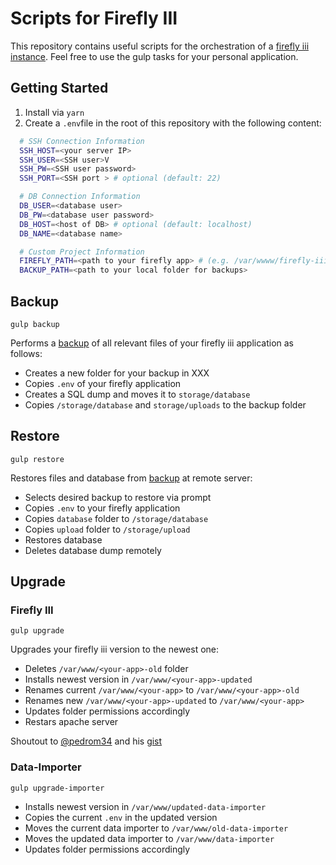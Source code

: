 # Scripts for Firefly III

This repository contains useful scripts for the orchestration of a [firefly iii instance](https://www.firefly-iii.org/).
Feel free to use the gulp tasks for your personal application.

## Getting Started

1. Install via `yarn`
2. Create a `.env`file in the root of this repository with the following content:
  ```sh
    # SSH Connection Information
    SSH_HOST=<your server IP>
    SSH_USER=<SSH user>V
    SSH_PW=<SSH user password>
    SSH_PORT=<SSH port > # optional (default: 22)

    # DB Connection Information
    DB_USER=<database user>
    DB_PW=<database user password>
    DB_HOST=<host of DB> # optional (default: localhost)
    DB_NAME=<database name>

    # Custom Project Information
    FIREFLY_PATH=<path to your firefly app> # (e.g. /var/wwww/firefly-iii)
    BACKUP_PATH=<path to your local folder for backups> 
  ```

## Backup

`gulp backup`

Performs a [backup](https://docs.firefly-iii.org/firefly-iii/advanced-installation/backup/) of all relevant files of your firefly iii application as follows:

- Creates a new folder for your backup in XXX
- Copies `.env` of your firefly application
- Creates a SQL dump and moves it to `storage/database`
- Copies `/storage/database` and `storage/uploads` to the backup folder


## Restore

`gulp restore`

Restores files and database from [backup](#backup) at remote server:

- Selects desired backup to restore via prompt
- Copies `.env` to your firefly application
- Copies `database` folder to `/storage/database`
- Copies `upload` folder to `/storage/upload`
- Restores database
- Deletes database dump remotely

## Upgrade

### Firefly III

`gulp upgrade`

Upgrades your firefly iii version to the newest one:

- Deletes `/var/www/<your-app>-old` folder
- Installs newest version in `/var/www/<your-app>-updated`
- Renames current `/var/www/<your-app>` to `/var/www/<your-app>-old`
- Renames new `/var/www/<your-app>-updated` to `/var/www/<your-app>`
- Updates folder permissions accordingly
- Restars apache server

Shoutout to [@pedrom34](https://github.com/pedrom34) and his [gist](https://gist.github.com/pedrom34/d1b8ab84e1e9ec7e8c6cbcc3cc51d663)

### Data-Importer

`gulp upgrade-importer`

- Installs newest version in `/var/www/updated-data-importer`
- Copies the current `.env` in the updated version
- Moves the current data importer to `/var/www/old-data-importer`
- Moves the updated data importer to `/var/www/data-importer`
- Updates folder permissions accordingly